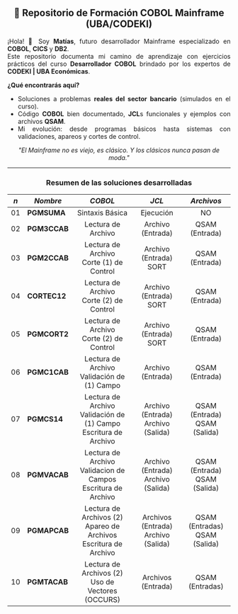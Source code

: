 <div style="text-align:center">

## 🏦 Repositorio de Formación COBOL Mainframe (UBA/CODEKI)  

</div>

<div style="text-align:justify">

¡Hola! 👋 Soy **Matías**, futuro desarrollador Mainframe especializado en **COBOL**, **CICS** y **DB2**.  
Este repositorio documenta mi camino de aprendizaje con ejercicios prácticos del curso **Desarrollador COBOL** brindado por los expertos de **CODEKI | UBA Económicas**.  

**¿Qué encontrarás aquí?**  
- Soluciones a problemas **reales del sector bancario** (simulados en el curso).  
- Código **COBOL** bien documentado, **JCL**s funcionales y ejemplos con archivos **QSAM**.  
- Mi evolución: desde programas básicos hasta sistemas con validaciones, apareos y cortes de control.  

<div style="text-align:center">

*"El Mainframe no es viejo, es clásico. Y los clásicos nunca pasan de moda."*  

<hr>

### Resumen de las soluciones desarrolladas

</div>


| <em>n</em>| <em>Nombre</em>| <em>COBOL</em>| <em>JCL</em>| <em>Archivos</em>|
| -----| -------------      |:-------------:|:-------------:|:-------------:|
|01| <strong>PGMSUMA</strong> |Sintaxis Básica|Ejecución|NO|
|02| <strong>PGM3CCAB</strong> |Lectura de Archivo|Archivo (Entrada)|QSAM (Entrada)|
|03| <strong>PGM2CCAB</strong> |Lectura de Archivo <br> Corte (1) de Control|Archivo (Entrada) <br> SORT|QSAM (Entrada)|
|04| <strong>CORTEC12</strong> |Lectura de Archivo <br> Corte (2) de Control|Archivo (Entrada) <br> SORT|QSAM (Entrada)|
|05| <strong>PGMCORT2</strong> |Lectura de Archivo <br> Corte (2) de Control|Archivo (Entrada) <br> SORT|QSAM (Entrada)|
|06| <strong>PGMC1CAB</strong> |Lectura de Archivo <br> Validación de (1) Campo|Archivo (Entrada)|QSAM (Entrada)|
|07| <strong>PGMCS14</strong> |Lectura de Archivo <br> Validación de (1) Campo <br> Escritura de Archivo|Archivo (Entrada) <br> Archivo (Salida)|QSAM (Entrada) <br> QSAM (Salida)|
|08| <strong>PGMVACAB</strong> |Lectura de Archivo <br> Validacion de Campos <br> Escritura de Archivo|Archivo (Entrada) <br> Archivo (Salida)|QSAM (Entrada) <br> QSAM (Salida)|
|09| <strong>PGMAPCAB</strong> |Lectura de Archivos (2) <br> Apareo de Archivos <br> Escritura de Archivo|Archivos (Entrada) <br> Archivo (Salida)|QSAM (Entradas) <br> QSAM (Salida)|
|10| <strong>PGMTACAB</strong> |Lectura de Archivos (2) <br> Uso de Vectores (OCCURS)|Archivos (Entrada)|QSAM (Entradas)|